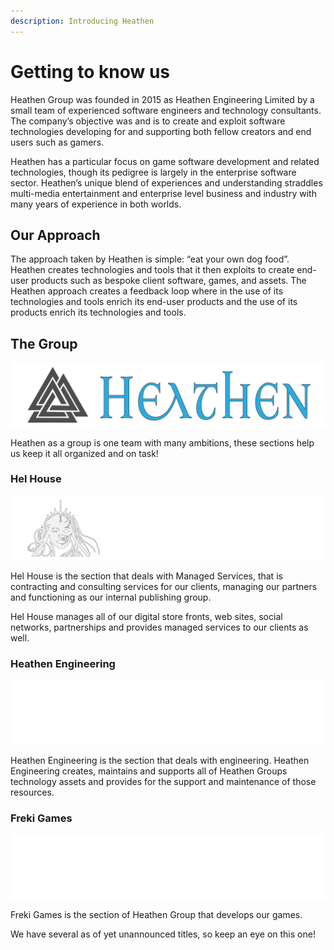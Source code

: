 ```yaml
---
description: Introducing Heathen
---
```


# Getting to know us

Heathen Group was founded in 2015 as Heathen Engineering Limited by a small team of experienced software engineers and technology consultants. The company’s objective was and is to create and exploit software technologies developing for and supporting both fellow creators and end users such as gamers.

Heathen has a particular focus on game software development and related technologies, though its pedigree is largely in the enterprise software sector. Heathen’s unique blend of experiences and understanding straddles multi-media entertainment and enterprise level business and industry with many years of experience in both worlds.

## Our Approach

The approach taken by Heathen is simple: “eat your own dog food”. Heathen creates technologies and tools that it then exploits to create end-user products such as bespoke client software, games, and assets. The Heathen approach creates a feedback loop where in the use of its technologies and tools enrich its end-user products and the use of its products enrich its technologies and tools.

## The Group

![](<../../.gitbook/assets/Free Flat Heathen Group Banner.png>)

Heathen as a group is one team with many ambitions, these sections help us keep it all organized and on task!

### Hel House

![](<../../.gitbook/assets/Hel House Banner White.png>)

Hel House is the section that deals with Managed Services, that is contracting and consulting services for our clients, managing our partners and functioning as our internal publishing group.

Hel House manages all of our digital store fronts, web sites, social networks, partnerships and provides managed services to our clients as well.

### Heathen Engineering

![](<../../.gitbook/assets/Heathen Engineering Banner White.png>)

Heathen Engineering is the section that deals with engineering. Heathen Engineering creates, maintains and supports all of Heathen Groups technology assets and provides for the support and maintenance of those resources.

### Freki Games

![](<../../.gitbook/assets/Freki Banner White.png>)

Freki Games is the section of Heathen Group that develops our games.

We have several as of yet unannounced titles, so keep an eye on this one!
